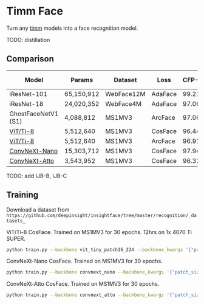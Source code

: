 # Timm Face

Turn any [timm](https://github.com/huggingface/pytorch-image-models) models into a face recognition model.

TODO: distillation

## Comparison

Model       | Params     | Dataset    | Loss    | CFP-FP | LFW    | AgeDB-30 | Source
------------|------------|------------|---------|--------|--------|----------|-------
iResNet-101 | 65,150,912 | WebFace12M | AdaFace | 99.21% | 99.82% | 98.00%   | [mk-minchul/AdaFace](https://github.com/mk-minchul/AdaFace)
iResNet-18  | 24,020,352 | WebFace4M  | AdaFace | 97.06% | 99.50% | 96.25%   | [mk-minchul/AdaFace](https://github.com/mk-minchul/AdaFace)
GhostFaceNetV1 (S1) | 4,088,812 | MS1MV3 | ArcFace | 97.06% | 99.53% | 97.13% | [HamadYA/GhostFaceNets](https://github.com/HamadYA/GhostFaceNets)
[ViT/Ti-8](https://huggingface.co/gaunernst/vit_tiny_patch8_112.cosface_ms1mv3) |  5,512,640 | MS1MV3 | CosFace | 96.44% | 99.77% | 97.23% | This repo
[ViT/Ti-8](https://huggingface.co/gaunernst/vit_tiny_patch8_112.arcface_ms1mv3) |  5,512,640 | MS1MV3 | ArcFace | 96.91% | 99.67% | 97.17% | This repo
[ConvNeXt-Nano](https://huggingface.co/gaunernst/convnext_nano.cosface_ms1mv3) | 15,303,712 | MS1MV3 | CosFace | 97.94% | 99.67% | 97.58% | This repo
[ConvNeXt-Atto](https://huggingface.co/gaunernst/convnext_atto.cosface_ms1mv3) |  3,543,952 | MS1MV3 | CosFace | 96.33% | 99.68% | 96.90% | This repo

TODO: add IJB-B, IJB-C

## Training

Download a dataset from `https://github.com/deepinsight/insightface/tree/master/recognition/_datasets_`

ViT/Ti-8 CosFace. Trained on MS1MV3 for 30 epochs. 12hrs on 1x 4070 Ti SUPER.

```bash
python train.py --backbone vit_tiny_patch16_224 --backbone_kwargs '{"patch_size":8,"img_size":112}' --ds_path ms1m-retinaface-t1 --batch_size 768 --total_steps 200_000 --lr 1e-3 --weight_decay 1e-1 --clip_grad_norm 1 --run_name vit_tiny_cosface --eval_interval 10_000 --loss cosface --compile
```

ConvNeXt-Nano CosFace. Trained on MS1MV3 for 30 epochs.

```bash
python train.py --backbone convnext_nano --backbone_kwargs '{"patch_size":2,"drop_path_rate":0.1}' --ds_path ms1m-retinaface-t1 --batch_size 768 --total_steps 200_000 --lr 1e-3 --weight_decay 1e-1 --warmup 0.1 --clip_grad_norm 1 --run_name convnext_nano_cosface --eval_interval 10_000 --loss cosface --channels_last --compile --augmentations "v2.RandomChoice([v2.ColorJitter(0.1,0.1,0.1,0.1), v2.RandomAffine(0,(0.1,0.1))])"
```

ConvNeXt-Atto CosFace. Trained on MS1MV3 for 30 epochs.

```bash
python train.py --backbone convnext_atto --backbone_kwargs '{"patch_size":2}' --ds_path ms1m-retinaface-t1 --batch_size 768 --total_steps 200_000 --lr 1e-3 --weight_decay 1e-1 --clip_grad_norm 1 --run_name convnext_atto_cosface --eval_interval 10_000 --loss cosface --channels_last --compile
```
